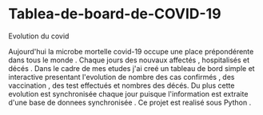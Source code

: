 # Tablea-de-board-de-COVID-19
Evolution du covid




Aujourd'hui la microbe mortelle covid-19 occupe une place prépondérente dans tous le monde . Chaque jours des nouvaux affectés , hospitalisés et décés .
Dans le cadre de mes etudes j'ai creé un tableau de bord simple et interactive presentant l'evolution de nombre des cas confirmés , des vaccination , des test effectués et nombres des décés.
Du plus cette evolution est synchronisée chaque jour puisque l'information est extraite d'une base de donnees synchronisée .
Ce projet est realisé sous Python .
